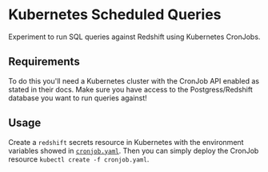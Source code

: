 # Kubernetes Scheduled Queries

Experiment to run SQL queries against Redshift using Kubernetes CronJobs.

## Requirements

To do this you'll need a Kubernetes cluster with the CronJob API enabled as stated in their docs. Make sure you have access to the Postgress/Redshift database you want to run queries against!

## Usage

Create a `redshift` secrets resource in Kubernetes with the environment variables showed in [`cronjob.yaml`](kubernetes/cronjob.yaml). Then you can simply deploy the CronJob resource `kubectl create -f cronjob.yaml`.
